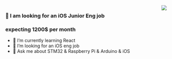 <img align="right" src="https://github-readme-stats.vercel.app/api?username=TastyHeadphones&show_icons=true&icon_color=CE1D2D&text_color=718096&bg_color=00000000&hide_title=true&hide_border=true" />

### 👋 I am looking for an iOS Junior Eng job
### expecting 1200$ per month

- 🌱 I’m currently learning React
- 🤔 I’m looking for an iOS eng job
- 💬 Ask me about STM32 & Raspberry Pi & Arduino & iOS
